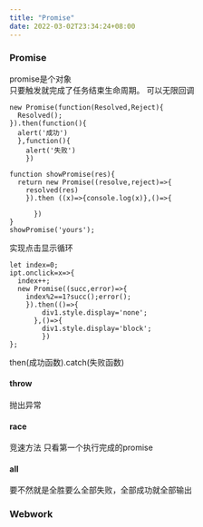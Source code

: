 ```yaml
---
title: "Promise"
date: 2022-03-02T23:34:24+08:00
---
```




### Promise
promise是个对象   
只要触发就完成了任务结束生命周期。
可以无限回调
```
new Promise(function(Resolved,Reject){
  Resolved();
}).then(function(){
  alert('成功')
  },function(){
    alert('失败')
    })

function showPromise(res){
  return new Promise((resolve,reject)=>{
    resolved(res)
    }).then ((x)=>{console.log(x)},()=>{

      })
}
showPromise('yours');
```
实现点击显示循环
```
let index=0;
ipt.onclick=x=>{
  index++;
  new Promise((succ,error)=>{
    index%2==1?succ();error();
    }).then(()=>{
        div1.style.display='none';
      },()=>{
        div1.style.display='block';
        })
};
```
then(成功函数).catch(失败函数)
#### throw
抛出异常
#### race
竞速方法
只看第一个执行完成的promise
#### all
要不然就是全胜要么全部失败，全部成功就全部输出
### Webwork
